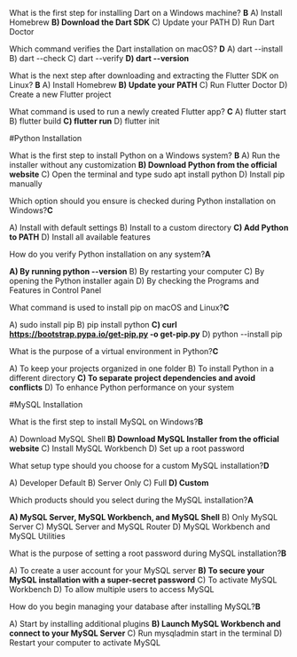 What is the first step for installing Dart on a Windows machine? **B**
A) Install Homebrew 
**B) Download the Dart SDK**
C) Update your PATH 
D) Run Dart Doctor

Which command verifies the Dart installation on macOS? **D**
A) dart --install 
B) dart --check 
C) dart --verify 
**D) dart --version**

What is the next step after downloading and extracting the Flutter SDK on Linux? **B**
A) Install Homebrew 
**B) Update your PATH**
C) Run Flutter Doctor 
D) Create a new Flutter project

What command is used to run a newly created Flutter app? **C**
A) flutter start 
B) flutter build 
**C) flutter run**
D) flutter init

#Python Installation

What is the first step to install Python on a Windows system? **B**
A) Run the installer without any customization 
**B) Download Python from the official website**
C) Open the terminal and type sudo apt install python 
D) Install pip manually

Which option should you ensure is checked during Python installation on Windows?**C**

A) Install with default settings 
B) Install to a custom directory 
**C) Add Python to PATH**
D) Install all available features

How do you verify Python installation on any system?**A**

**A) By running python --version**
B) By restarting your computer 
C) By opening the Python installer again 
D) By checking the Programs and Features in Control Panel

What command is used to install pip on macOS and Linux?**C**

A) sudo install pip 
B) pip install python 
**C) curl https://bootstrap.pypa.io/get-pip.py -o get-pip.py**
D) python --install pip

What is the purpose of a virtual environment in Python?**C**

A) To keep your projects organized in one folder 
B) To install Python in a different directory 
**C) To separate project dependencies and avoid conflicts**
D) To enhance Python performance on your system

#MySQL Installation

What is the first step to install MySQL on Windows?**B**

A) Download MySQL Shell 
**B) Download MySQL Installer from the official website**
C) Install MySQL Workbench 
D) Set up a root password

What setup type should you choose for a custom MySQL installation?**D**

A) Developer Default 
B) Server Only 
C) Full 
**D) Custom**

Which products should you select during the MySQL installation?**A**

**A) MySQL Server, MySQL Workbench, and MySQL Shell**
B) Only MySQL Server 
C) MySQL Server and MySQL Router 
D) MySQL Workbench and MySQL Utilities

What is the purpose of setting a root password during MySQL installation?**B**

A) To create a user account for your MySQL server 
**B) To secure your MySQL installation with a super-secret password**
C) To activate MySQL Workbench 
D) To allow multiple users to access MySQL

How do you begin managing your database after installing MySQL?**B**

A) Start by installing additional plugins 
**B) Launch MySQL Workbench and connect to your MySQL Server**
C) Run mysqladmin start in the terminal 
D) Restart your computer to activate MySQL
